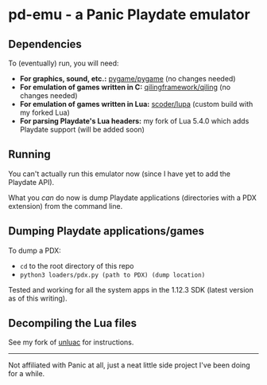 # pd-emu - a Panic Playdate emulator

## Dependencies
To (eventually) run, you will need:
- **For graphics, sound, etc.:** [pygame/pygame](https://github.com/pygame/pygame) (no changes needed)
- **For emulation of games written in C:** [qilingframework/qiling](https://github.com/qilingframework/qiling) (no changes needed)
- **For emulation of games written in Lua:** [scoder/lupa](https://github.com/scoder/lupa) (custom build with my forked Lua)
- **For parsing Playdate's Lua headers:** my fork of Lua 5.4.0 which adds Playdate support (will be added soon)

## Running
You can't actually run this emulator now (since I have yet to add the Playdate API).

What you _can_ do now is dump Playdate applications (directories with a PDX extension) from the command line.

## Dumping Playdate applications/games
To dump a PDX:
- `cd` to the root directory of this repo
- `python3 loaders/pdx.py (path to PDX) (dump location)`

Tested and working for all the system apps in the 1.12.3 SDK (latest version as of this writing).

## Decompiling the Lua files
See my fork of [unluac](https://sourceforge.net/p/unluac/) for instructions.

--------------------
Not affiliated with Panic at all, just a neat little side project I've been doing for a while.
